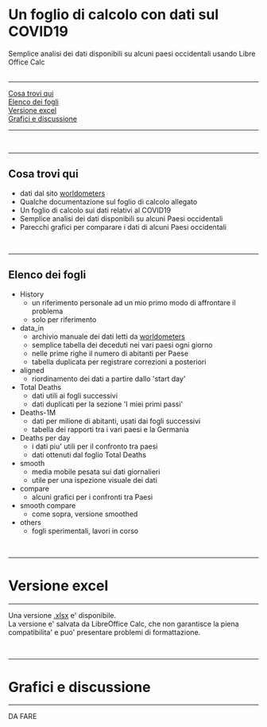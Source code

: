# Un foglio di calcolo con dati sul COVID19

Semplice analisi dei dati disponibili su alcuni paesi occidentali usando Libre Office Calc  
<br />  

----

[Cosa trovi qui](https://github.com/fpirri/covid19/blob/master/spreadsheet.README.italiano.md#cosa-trovi-qui)  
[Elenco dei fogli](https://github.com/fpirri/covid19/blob/master/spreadsheet.README.italiano.md#elenco-dei-fogli)  
[Versione excel](https://github.com/fpirri/covid19/blob/master/spreadsheet.README.italiano.md#grafici-e-discussione)  
[Grafici e discussione](https://github.com/fpirri/covid19/blob/master/spreadsheet.README.italiano.md#grafici-e-discussione)  
  
----
   
<br />

----  

Cosa trovi qui
----  

* dati dal sito [worldometers](https://www.worldometers.info/coronavirus/#countries)
* Qualche documentazione sul foglio di calcolo allegato
* Un foglio di calcolo sui dati relativi al COVID19
* Semplice analisi dei dati disponibili su alcuni Paesi occidentali
* Parecchi grafici per comparare i dati di alcuni Paesi occidentali
 <br />

----

Elenco dei fogli
----  

* History
    * un riferimento personale ad un mio primo modo di affrontare il problema
    * solo per riferimento
* data_in
    * archivio manuale dei dati letti da [worldometers](https://www.worldometers.info/coronavirus/#countries)
    * semplice tabella dei deceduti nei vari paesi ogni giorno
    * nelle prime righe il numero di abitanti per Paese
    * tabella duplicata per registrare correzioni a posteriori
* aligned
    * riordinamento dei dati a partire dallo 'start day'
* Total Deaths
    * dati utili ai fogli successivi
    * dati duplicati per la sezione 'I miei primi passi'
* Deaths-1M
    * dati per milione di abitanti, usati dai fogli successivi
    * tabella dei rapporti tra i vari paesi e la Germania
* Deaths per day
    * i dati piu' utili per il confronto tra paesi
    * dati ottenuti dal foglio Total Deaths
* smooth
    * media mobile pesata sui dati giornalieri
    * utile per una ispezione visuale dei dati
* compare
    * alcuni grafici per i confronti tra Paesi
* smooth compare 
    * come sopra, versione smoothed
* others
    * fogli sperimentali, lavori in corso

 <br />

----

# Versione excel
----  

Una versione [.xlsx](https://github.com/fpirri/covid19/raw/master/history/last/covid19%20evaluation.xlsx) e' disponibile.  
La versione e' salvata da LibreOffice Calc, che non garantisce la piena compatibilita' e puo' presentare problemi di formattazione.  

 <br />

----

# Grafici e discussione
----  

 DA FARE

